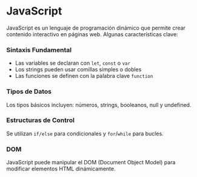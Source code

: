 # JavaScript

JavaScript es un lenguaje de programación dinámico que permite crear contenido interactivo en páginas web. Algunas características clave:

### Sintaxis Fundamental
- Las variables se declaran con `let`, `const` o `var`
- Los strings pueden usar comillas simples o dobles
- Las funciones se definen con la palabra clave `function`

### Tipos de Datos
Los tipos básicos incluyen: números, strings, booleanos, null y undefined.

### Estructuras de Control
Se utilizan `if/else` para condicionales y `for`/`while` para bucles.

### DOM
JavaScript puede manipular el DOM (Document Object Model) para modificar elementos HTML dinámicamente.